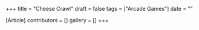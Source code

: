 +++
title = "Cheese Crawl"
draft = false
tags = ["Arcade Games"]
date = ""

[Article]
contributors = []
gallery = []
+++